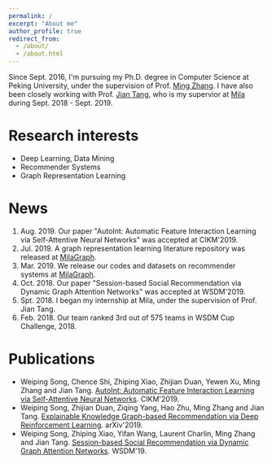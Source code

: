 ```yaml
---
permalink: /
excerpt: "About me"
author_profile: true
redirect_from: 
  - /about/
  - /about.html
---
```


Since Sept. 2016, I'm pursuing my Ph.D. degree in Computer Science at Peking University, under the supervision of Prof. [Ming Zhang](http://net.pku.edu.cn/dlib/mzhang/). I have also been closely working with Prof. [Jian Tang](https://jian-tang.com/), who is my supervior at [Mila](https://mila.quebec/en/) during Sept. 2018 - Sept. 2019.

Research interests
======
* Deep Learning, Data Mining
* Recommender Systems
* Graph Representation Learning

News
=====
1. Aug. 2019. Our paper "AutoInt: Automatic Feature Interaction Learning via Self-Attentive Neural Networks" was accepted at CIKM'2019. 
1. Jul. 2019. A graph representation learning literature repository was released at [MilaGraph](https://github.com/DeepGraphLearning/LiteratureDL4Graph).
1. Mar. 2019. We release our codes and datasets on recommender systems at [MilaGraph](https://github.com/DeepGraphLearning/RecommenderSystems).
1. Oct. 2018. Our paper "Session-based Social Recommendation via Dynamic Graph Attention Networks" was accepted at WSDM'2019.
1. Spt. 2018. I began my internship at Mila, under the supervision of Prof. Jian Tang.
1. Feb. 2018. Our team ranked 3rd out of 575 teams in WSDM Cup Challenge, 2018.

Publications
=====
* Weiping Song, Chence Shi, Zhiping Xiao, Zhijian Duan, Yewen Xu, Ming Zhang and Jian Tang. [AutoInt: Automatic Feature Interaction Learning via Self-Attentive Neural Networks](https://arxiv.org/pdf/1810.11921.pdf). CIKM'2019.
* Weiping Song, Zhijian Duan, Ziqing Yang, Hao Zhu, Ming Zhang and Jian Tang. [Explainable Knowledge Graph-based Recommendation via Deep Reinforcement Learning](https://arxiv.org/pdf/1906.09506.pdf). arXiv'2019.
* Weiping Song, Zhiping Xiao, Yifan Wang, Laurent Charlin, Ming Zhang and Jian Tang. [Session-based Social Recommendation via Dynamic Graph Attention Networks](https://arxiv.org/pdf/1902.09362.pdf). WSDM'19.

